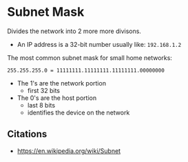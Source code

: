 # Subnet Mask

Divides the network into 2 more more divisons. 

- An IP address is a 32-bit number usually like: `192.168.1.2`

The most common subnet mask for small home networks:

```
255.255.255.0 = 11111111.11111111.11111111.00000000
```

- The 1's are the network portion 
    - first 32 bits
- The 0's are the host portion 
    - last 8 bits
    - identifies the device on the network



## Citations

- https://en.wikipedia.org/wiki/Subnet